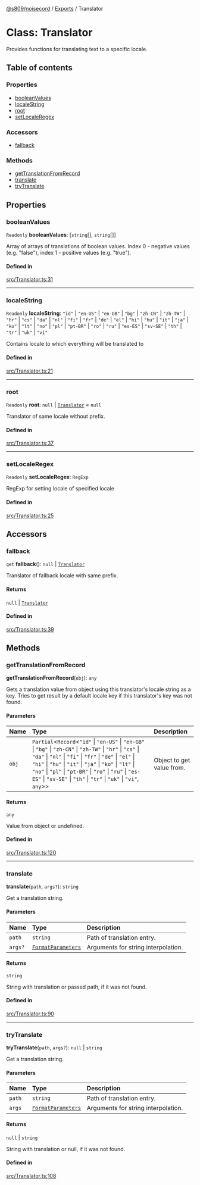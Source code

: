 [@s809/noisecord](../README.md) / [Exports](../modules.md) / Translator

# Class: Translator

Provides functions for translating text to a specific locale.

## Table of contents

### Properties

- [booleanValues](Translator-1.md#booleanvalues)
- [localeString](Translator-1.md#localestring)
- [root](Translator-1.md#root)
- [setLocaleRegex](Translator-1.md#setlocaleregex)

### Accessors

- [fallback](Translator-1.md#fallback)

### Methods

- [getTranslationFromRecord](Translator-1.md#gettranslationfromrecord)
- [translate](Translator-1.md#translate)
- [tryTranslate](Translator-1.md#trytranslate)

## Properties

### booleanValues

 `Readonly` **booleanValues**: [`string`[], `string`[]]

Array of arrays of translations of boolean values.
Index 0 - negative values (e.g. "false"),
index 1 - positive values (e.g. "true").

#### Defined in

[src/Translator.ts:31](https://github.com/s809/noisecord/blob/ab0ef27/src/Translator.ts#L31)

___

### localeString

 `Readonly` **localeString**: ``"id"`` \| ``"en-US"`` \| ``"en-GB"`` \| ``"bg"`` \| ``"zh-CN"`` \| ``"zh-TW"`` \| ``"hr"`` \| ``"cs"`` \| ``"da"`` \| ``"nl"`` \| ``"fi"`` \| ``"fr"`` \| ``"de"`` \| ``"el"`` \| ``"hi"`` \| ``"hu"`` \| ``"it"`` \| ``"ja"`` \| ``"ko"`` \| ``"lt"`` \| ``"no"`` \| ``"pl"`` \| ``"pt-BR"`` \| ``"ro"`` \| ``"ru"`` \| ``"es-ES"`` \| ``"sv-SE"`` \| ``"th"`` \| ``"tr"`` \| ``"uk"`` \| ``"vi"``

Contains locale to which everything will be translated to

#### Defined in

[src/Translator.ts:21](https://github.com/s809/noisecord/blob/ab0ef27/src/Translator.ts#L21)

___

### root

 `Readonly` **root**: ``null`` \| [`Translator`](Translator-1.md) = `null`

Translator of same locale without prefix.

#### Defined in

[src/Translator.ts:37](https://github.com/s809/noisecord/blob/ab0ef27/src/Translator.ts#L37)

___

### setLocaleRegex

 `Readonly` **setLocaleRegex**: `RegExp`

RegExp for setting locale of specified locale

#### Defined in

[src/Translator.ts:25](https://github.com/s809/noisecord/blob/ab0ef27/src/Translator.ts#L25)

## Accessors

### fallback

`get` **fallback**(): ``null`` \| [`Translator`](Translator-1.md)

Translator of fallback locale with same prefix.

#### Returns

``null`` \| [`Translator`](Translator-1.md)

#### Defined in

[src/Translator.ts:39](https://github.com/s809/noisecord/blob/ab0ef27/src/Translator.ts#L39)

## Methods

### getTranslationFromRecord

**getTranslationFromRecord**(`obj`): `any`

Gets a translation value from object using this translator's locale string as a key.
Tries to get result by a default locale key if this translator's key was not found.

#### Parameters

| Name | Type | Description |
| :------ | :------ | :------ |
| `obj` | `Partial`<`Record`<``"id"`` \| ``"en-US"`` \| ``"en-GB"`` \| ``"bg"`` \| ``"zh-CN"`` \| ``"zh-TW"`` \| ``"hr"`` \| ``"cs"`` \| ``"da"`` \| ``"nl"`` \| ``"fi"`` \| ``"fr"`` \| ``"de"`` \| ``"el"`` \| ``"hi"`` \| ``"hu"`` \| ``"it"`` \| ``"ja"`` \| ``"ko"`` \| ``"lt"`` \| ``"no"`` \| ``"pl"`` \| ``"pt-BR"`` \| ``"ro"`` \| ``"ru"`` \| ``"es-ES"`` \| ``"sv-SE"`` \| ``"th"`` \| ``"tr"`` \| ``"uk"`` \| ``"vi"``, `any`\>\> | Object to get value from. |

#### Returns

`any`

Value from object or undefined.

#### Defined in

[src/Translator.ts:120](https://github.com/s809/noisecord/blob/ab0ef27/src/Translator.ts#L120)

___

### translate

**translate**(`path`, `args?`): `string`

Get a translation string.

#### Parameters

| Name | Type | Description |
| :------ | :------ | :------ |
| `path` | `string` | Path of translation entry. |
| `args?` | [`FormatParameters`](../modules/Translator.md#formatparameters) | Arguments for string interpolation. |

#### Returns

`string`

String with translation or passed path, if it was not found.

#### Defined in

[src/Translator.ts:90](https://github.com/s809/noisecord/blob/ab0ef27/src/Translator.ts#L90)

___

### tryTranslate

**tryTranslate**(`path`, `args?`): ``null`` \| `string`

Get a translation string.

#### Parameters

| Name | Type | Description |
| :------ | :------ | :------ |
| `path` | `string` | Path of translation entry. |
| `args` | [`FormatParameters`](../modules/Translator.md#formatparameters) | Arguments for string interpolation. |

#### Returns

``null`` \| `string`

String with translation or null, if it was not found.

#### Defined in

[src/Translator.ts:108](https://github.com/s809/noisecord/blob/ab0ef27/src/Translator.ts#L108)
